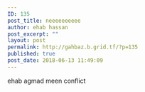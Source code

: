 ```yaml
---
ID: 135
post_title: neeeeeeeeee
author: ehab hassan
post_excerpt: ""
layout: post
permalink: http://gahbaz.b.grid.tf/?p=135
published: true
post_date: 2018-06-13 11:49:09
---
```

ehab agmad meen conflict